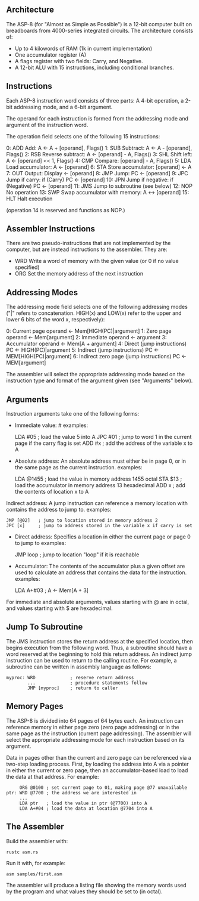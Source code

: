 Architecture
------------
The ASP-8 (for "Almost as Simple as Possible") is a 12-bit computer built on
breadboards from 4000-series integrated circuits. The architecture consists of:

* Up to 4 kilowords of RAM (1k in current implementation)
* One accumulator register (A)
* A flags register with two fields: Carry, and Negative.
* A 12-bit ALU with 15 instructions, including conditional branches.

Instructions
------------
Each ASP-8 instruction word consists of three parts:
    A 4-bit operation,
    a 2-bit addressing mode,
and a 6-bit argument.

The operand for each instruction is formed from the addressing mode and
argument of the instruction word.

The operation field selects one of the following 15 instructions:

0: ADD
    Add: A <- A + [operand], Flags()
1: SUB
    Subtract: A <- A - [operand], Flags()
2: RSB
    Reverse subtract: A <- [operand] - A, Flags()
3: SHL
    Shift left: A <- [operand] << 1, Flags()
4: CMP
    Compare: [operand] - A, Flags()
5: LDA
    Load accumulator: A <- [operand]
6: STA
    Store accumulator: [operand] <- A
7: OUT
    Output: Display <- [operand]
8: JMP
    Jump: PC <- [operand]
9: JPC
    Jump if carry: if (Carry) PC <- [operand]
10: JPN
    Jump if negative: if (Negative) PC <- [operand]
11: JMS
    Jump to subroutine (see below)
12: NOP
    No operation
13: SWP
    Swap accumulator with memory: A <-> [operand]
15: HLT
    Halt execution

(operation 14 is reserved and functions as NOP.)

Assembler Instructions
----------------------
There are two pseudo-instructions that are not implemented by the computer,
but are instead instructions to the assembler. They are:

* WRD
   Write a word of memory with the given value (or 0 if no value specified)
* ORG
   Set the memory address of the next instruction

Addressing Modes
----------------
The addressing mode field selects one of the following addressing modes
("|" refers to concatenation. HIGH(x) and LOW(x) refer to the upper and
lower 6 bits of the word x, respectively):

0: Current page
    operand <- Mem[HIGH(PC)|argument]
1: Zero page
    operand <- Mem[argument]
2: Immediate
    operand <- argument
3: Accumulator
    operand <- Mem[A + argument]
4: Direct (jump instructions)
    PC <- HIGH(PC)|argument
5: Indirect (jump instructions)
    PC <- MEM[HIGH(PC)|argument]
6: Indirect zero page (jump instructions)
    PC <- MEM[argument]

The assembler will select the appropriate addressing mode based on the
instruction type and format of the argument given (see "Arguments" below).

Arguments
---------
Instruction arguments take one of the following forms:
* Immediate value: #
   examples:

    LDA #05    ; load the value 5 into A
    JPC #01    ; jump to word 1 in the current page if the carry flag is set
    ADD #x     ; add the address of the variable x to A

* Absolute address:
      An absolute address must either be in page 0, or in the same page as the
   current instruction.
   examples:

    LDA @1455   ; load the value in memory address 1455 octal
    STA $13     ; load the accumulator in memory address 13 hexadecimal
    ADD x       ; add the contents of location x to A

 Indirect address:
   A jump instruction can reference a memory location with contains the
   address to jump to.
   examples:

    JMP [@02]   ; jump to location stored in memory address 2
    JPC [x]     ; jump to address stored in the variable x if carry is set

* Direct address:
   Specifies a location in either the current page or page 0 to jump to
   examples:

    JMP loop    ; jump to location "loop" if it is reachable

* Accumulator:
   The contents of the accumulator plus a given offset are used to calculate an
   address that contains the data for the instruction.
   examples:

    LDA A+#03   ; A <- Mem[A + 3]
      
For immediate and absolute arguments, values starting with @ are in octal,
and values starting with $ are hexadecimal.

Jump To Subroutine
------------------
The JMS instruction stores the return address at the specified location,
then begins execution from the following word. Thus, a subroutine should
have a word reserved at the beginning to hold this return address. An
indirect jump instruction can be used to return to the calling routine.
For example, a subroutine can be written in assembly language as follows:

    myproc: WRD             ; reserve return address
            ...             ; procedure statements follow
            JMP [myproc]    ; return to caller

Memory Pages
------------
The ASP-8 is divided into 64 pages of 64 bytes each. An instruction can
reference memory in either page zero (zero page addressing) or in the same
page as the instruction (current page addressing). The assembler will select
the appropriate addressing mode for each instruction based on its argument.

Data in pages other than the current and zero page can be referenced via a
two-step loading process. First, by loading the address into A via a pointer in
either the current or zero page, then an accumulator-based load to load the
data at that address. For example:

         ORG @0100 ; set current page to 01, making page @77 unavailable
    ptr: WRD @7700 ; the address we are interested in
         ...
         LDA ptr   ; load the value in ptr (@7700) into A
         LDA A+#04 ; load the data at location @7704 into A

The Assembler
------------
Build the assembler with:

    rustc asm.rs

Run it with, for example:

    asm samples/first.asm

The assembler will produce a listing file showing the memory words used by the
program and what values they should be set to (in octal).
